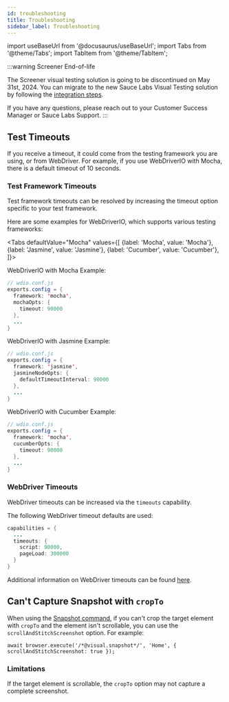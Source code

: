 ```yaml
---
id: troubleshooting
title: Troubleshooting
sidebar_label: Troubleshooting
---
```


import useBaseUrl from '@docusaurus/useBaseUrl';
import Tabs from '@theme/Tabs';
import TabItem from '@theme/TabItem';

:::warning Screener End-of-life

The Screener visual testing solution is going to be discontinued on May 31st, 2024. You can migrate to the new Sauce Labs Visual Testing solution by following the [integration steps](/visual-testing/).

If you have any questions, please reach out to your Customer Success Manager or Sauce Labs Support.
:::

## Test Timeouts

If you receive a timeout, it could come from the testing framework you are using, or from WebDriver. For example, if you use WebDriverIO with Mocha, there is a default timeout of 10 seconds.

### Test Framework Timeouts

Test framework timeouts can be resolved by increasing the timeout option specific to your test framework.

Here are some examples for WebDriverIO, which supports various testing frameworks:

<Tabs
defaultValue="Mocha"
values={[
{label: 'Mocha', value: 'Mocha'},
{label: 'Jasmine', value: 'Jasmine'},
{label: 'Cucumber', value: 'Cucumber'},
]}>

<TabItem value="Mocha">

WebDriverIO with Mocha Example:

```java
// wdio.conf.js
exports.config = {
  framework: 'mocha',
  mochaOpts: {
    timeout: 90000
  },
  ...
}
```

</TabItem>
<TabItem value="Jasmine">

WebDriverIO with Jasmine Example:

```java
// wdio.conf.js
exports.config = {
  framework: 'jasmine',
  jasmineNodeOpts: {
    defaultTimeoutInterval: 90000
  },
  ...
}
```

</TabItem>
<TabItem value="Cucumber">

WebDriverIO with Cucumber Example:

```java
// wdio.conf.js
exports.config = {
  framework: 'mocha',
  cucumberOpts: {
    timeout: 90000
  },
  ...
}
```

</TabItem>
</Tabs>

### WebDriver Timeouts

WebDriver timeouts can be increased via the `timeouts` capability.

The following WebDriver timeout defaults are used:

```java
capabilities = {
  ...
  timeouts: {
    script: 90000,
    pageLoad: 300000
  }
}
```

Additional information on WebDriver timeouts can be found [here](https://developer.mozilla.org/en-US/docs/Web/WebDriver/Errors/ScriptTimeout).

## Can't Capture Snapshot with `cropTo`

When using the [Snapshot command](https://docs.saucelabs.com/visual/e2e-testing/commands-options/#snapshot-command), if you can't crop the target element with `cropTo` and the element isn't scrollable, you can use the `scrollAndStitchScreenshot` option. For example:

```
await browser.execute('/*@visual.snapshot*/', 'Home', { scrollAndStitchScreenshot: true });
```

### Limitations

If the target element is scrollable, the `cropTo` option may not capture a complete screenshot.
